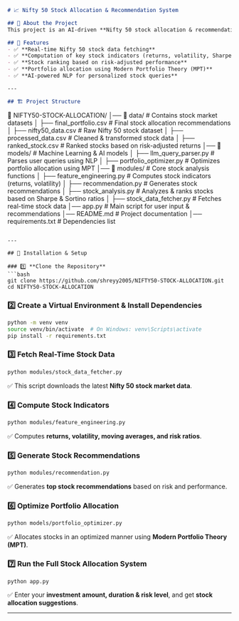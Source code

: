 ```md
# 📈 Nifty 50 Stock Allocation & Recommendation System

## 🚀 About the Project
This project is an AI-driven **Nifty 50 stock allocation & recommendation system** that helps investors make **data-driven investment decisions**. It analyzes historical stock performance, risk, and portfolio optimization to suggest the best stocks based on the user's risk tolerance and investment goals.

## 🎯 Features
- ✅ **Real-time Nifty 50 stock data fetching**
- ✅ **Computation of key stock indicators (returns, volatility, Sharpe ratio)**
- ✅ **Stock ranking based on risk-adjusted performance**
- ✅ **Portfolio allocation using Modern Portfolio Theory (MPT)**
- ✅ **AI-powered NLP for personalized stock queries**

---

## 🏗️ Project Structure


```
📂 NIFTY50-STOCK-ALLOCATION/
│── 📂 data/                    # Contains stock market datasets
│   ├── final_portfolio.csv      # Final stock allocation recommendations
│   ├── nifty50_data.csv         # Raw Nifty 50 stock dataset
│   ├── processed_data.csv       # Cleaned & transformed stock data
│   ├── ranked_stock.csv         # Ranked stocks based on risk-adjusted returns
│── 📂 models/                   # Machine Learning & AI models
│   ├── llm_query_parser.py      # Parses user queries using NLP
│   ├── portfolio_optimizer.py   # Optimizes portfolio allocation using MPT
│── 📂 modules/                  # Core stock analysis functions
│   ├── feature_engineering.py   # Computes stock indicators (returns, volatility)
│   ├── recommendation.py        # Generates stock recommendations
│   ├── stock_analysis.py        # Analyzes & ranks stocks based on Sharpe & Sortino ratios
│   ├── stock_data_fetcher.py    # Fetches real-time stock data
│── app.py                       # Main script for user input & recommendations
│── README.md                    # Project documentation
│── requirements.txt              # Dependencies list
```

---

## 🔧 Installation & Setup

### 1️⃣ **Clone the Repository**
```bash
git clone https://github.com/shreyy2005/NIFTY50-STOCK-ALLOCATION.git
cd NIFTY50-STOCK-ALLOCATION
```

### 2️⃣ **Create a Virtual Environment & Install Dependencies**
```bash
python -m venv venv
source venv/bin/activate  # On Windows: venv\Scripts\activate
pip install -r requirements.txt
```

### 3️⃣ **Fetch Real-Time Stock Data**
```bash
python modules/stock_data_fetcher.py
```
✅ This script downloads the latest **Nifty 50 stock market data**.

### 4️⃣ **Compute Stock Indicators**
```bash
python modules/feature_engineering.py
```
✅ Computes **returns, volatility, moving averages, and risk ratios**.

### 5️⃣ **Generate Stock Recommendations**
```bash
python modules/recommendation.py
```
✅ Generates **top stock recommendations** based on risk and performance.

### 6️⃣ **Optimize Portfolio Allocation**
```bash
python models/portfolio_optimizer.py
```
✅ Allocates stocks in an optimized manner using **Modern Portfolio Theory (MPT)**.

### 7️⃣ **Run the Full Stock Allocation System**
```bash
python app.py
```
✅ Enter your **investment amount, duration & risk level**, and get **stock allocation suggestions**.

---
